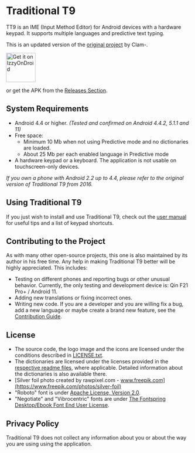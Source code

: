 # Traditional T9
TT9 is an IME (Input Method Editor) for Android devices with a hardware keypad. It supports multiple languages and predictive text typing.

This is an updated version of the [original project](https://github.com/Clam-/TraditionalT9) by Clam-.

[<img src="https://gitlab.com/IzzyOnDroid/repo/-/raw/master/assets/IzzyOnDroid.png"
     alt="Get it on IzzyOnDroid"
     height="80">](https://apt.izzysoft.de/fdroid/index/apk/io.github.sspanak.tt9)

or get the APK from the [Releases Section](https://github.com/sspanak/tt9/releases/latest).

## System Requirements
- Android 4.4 or higher. _(Tested and confirmed on Android 4.4.2, 5.1.1 and 11)_
- Free space:
  - Minimum 10 Mb when not using Predictive mode and no dictionaries are loaded.
  - About 25 Mb per each enabled language in Predictive mode
- A hardware keypad or a keyboard. The application is not usable on touchscreen-only devices.

_If you own a phone with Android 2.2 up to 4.4, please refer to the original version of Traditional T9 from 2016._

## Using Traditional T9
If you just wish to install and use Traditional T9, check out the [user manual](docs/user-manual.md) for useful tips and a list of keypad shortcuts.

## Contributing to the Project
As with many other open-source projects, this one is also maintained by its author in his free time. Any help in making Traditional T9 better will be highly appreciated. This includes:
- Testing on different phones and reporting bugs or other unusual behavior. Currently, the only testing and development device is: Qin F21 Pro+ / Android 11.
- Adding new translations or fixing incorrect ones.
- Writing new code. If you are a developer and you are willing fix a bug, add a new language or maybe create a brand new feature, see the [Contribution Guide](CONTRIBUTING.md).

## License
- The source code, the logo image and the icons are licensed under the conditions described in [LICENSE.txt](LICENSE.txt).
- The dictionaries are licensed under the licenses provided in the [respective readme files](docs/dictionaries/), where applicable. Detailed information about the dictionaries is also available there.
- [Silver foil photo created by rawpixel.com - www.freepik.com](https://www.freepik.com/photos/silver-foil)
- "Roboto" font is under [Apache License, Version 2.0](https://www.apache.org/licenses/LICENSE-2.0).
- "Negotiate" and "Vibrocentric" fonts are under [The Fontspring Desktop/Ebook Font End User License](docs/desktop-ebook-EULA-1.8.txt).

## Privacy Policy
Traditional T9 does not collect any information about you or about the way you are using using the application.
